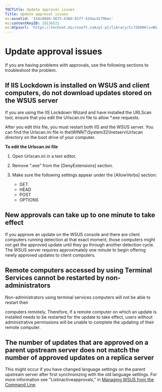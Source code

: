 ```yaml
---
TOCTitle: Update approval issues
Title: Update approval issues
ms:assetid: '334c88d4-3675-430d-81ff-524ac4179bec'
ms:contentKeyID: 18136521
ms:mtpsurl: 'https://technet.microsoft.com/pl-pl/library/Cc720496(v=WS.10)'
---
```


Update approval issues
======================

If you are having problems with approvals, use the following sections to troubleshoot the problem.

If IIS Lockdown is installed on WSUS and client computers, do not download updates stored on the WSUS server
------------------------------------------------------------------------------------------------------------

If you are using the IIS Lockdown Wizard and have installed the URLScan tool, ensure that you edit the Urlscan.ini file to allow \*.exe requests.

After you edit this file, you must restart both IIS and the WSUS server. You can find the Urlscan.ini file in the\\WINNT\\System32\\Inetserv\\Urlscan directory on the boot drive of your computer.

**To edit the Urlscan.ini file**
1.  Open Urlscan.ini in a text editor.

2.  Remove ".exe" from the \[DenyExtensions\] section.

3.  Make sure the following settings appear under the \[AllowVerbs\] section:

    -   GET
    -   HEAD
    -   POST
    -   OPTIONS

New approvals can take up to one minute to take effect
------------------------------------------------------

If you approve an update on the WSUS console and there are client computers running detection at that exact moment, those computers might not get the approved update until they go through another detection cycle. The WSUS server requires approximately one minute to begin offering newly approved updates to client computers.

Remote computers accessed by using Terminal Services cannot be restarted by non-administrators
----------------------------------------------------------------------------------------------

Non-administrators using terminal services computers will not be able to restart their

computers remotely. Therefore, if a remote computer on which an update is installed needs to be restarted for the update to take effect, users without administrative permissions will be unable to complete the updating of their remote computer.

The number of updates that are approved on a parent upstream server does not match the number of approved updates on a replica server
-------------------------------------------------------------------------------------------------------------------------------------

This might occur if you have changed language settings on the parent upstream server after first synchronizing with the old language settings. For more information see "Listinactiveapprovals," in [Managing WSUS from the Command Line](https://technet.microsoft.com/2686bd2b-910a-479b-961e-cea2a2028024).
